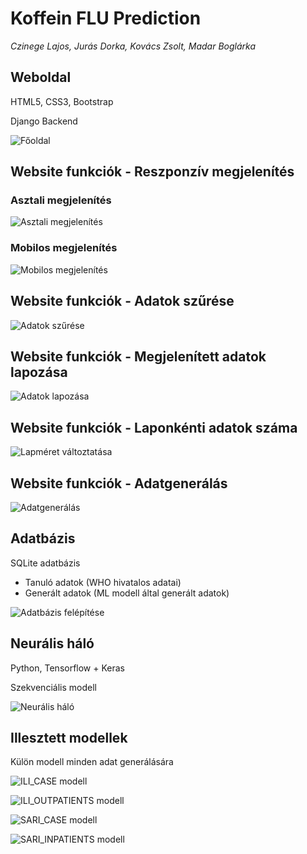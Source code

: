 # Koffein FLU Prediction

*Czinege Lajos, Jurás Dorka, Kovács Zsolt, Madar Boglárka*

## Weboldal

HTML5, CSS3, Bootstrap

Django Backend

![Főoldal](img/index.png)

## Website funkciók - Reszponzív megjelenítés

### Asztali megjelenítés

![Asztali megjelenítés](img/desktop.png)

### Mobilos megjelenítés

![Mobilos megjelenítés](img/mobile.png)

## Website funkciók - Adatok szűrése

![Adatok szűrése](img/filter.gif)

## Website funkciók - Megjelenített adatok lapozása

![Adatok lapozása](img/pages.gif)

## Website funkciók - Laponkénti adatok száma

![Lapméret változtatása](img/page_size.gif)

## Website funkciók - Adatgenerálás

![Adatgenerálás](img/gen.gif)

## Adatbázis

SQLite adatbázis

- Tanuló adatok (WHO hivatalos adatai)
- Generált adatok (ML modell által generált adatok)

![Adatbázis felépítése](img/db.png)

## Neurális háló

Python, Tensorflow + Keras

Szekvenciális modell

![Neurális háló](img/AImodell.png)

## Illesztett modellek

Külön modell minden adat generálására

![ILI_CASE modell](img/ILI_CASE.png)

![ILI_OUTPATIENTS modell](img/ILI_OUTPATIENTS.png)

![SARI_CASE modell](img/SARI_CASE.png)

![SARI_INPATIENTS modell](img/SARI_INPATIENTS.png)
